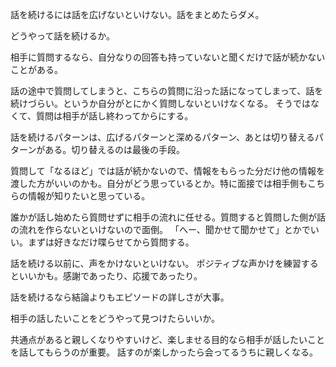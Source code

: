 話を続けるには話を広げないといけない。話をまとめたらダメ。

どうやって話を続けるか。

相手に質問するなら、自分なりの回答も持っていないと聞くだけで話が続かないことがある。

話の途中で質問してしまうと、こちらの質問に沿った話になってしまって、話を続けづらい。というか自分がとにかく質問しないといけなくなる。
そうではなくて、質問は相手が話し終わってからにする。

話を続けるパターンは、広げるパターンと深めるパターン、あとは切り替えるパターンがある。切り替えるのは最後の手段。

質問して「なるほど」では話が続かないので、情報をもらった分だけ他の情報を渡した方がいいのかも。自分がどう思っているとか。特に面接では相手側もこちらの情報が知りたいと思っている。

誰かが話し始めたら質問せずに相手の流れに任せる。質問すると質問した側が話の流れを作らないといけないので面倒。
「へー、聞かせて聞かせて」とかでいい。まずは好きなだけ喋らせてから質問する。

話を続ける以前に、声をかけないといけない。
ポジティブな声かけを練習するといいかも。感謝であったり、応援であったり。

話を続けるなら結論よりもエピソードの詳しさが大事。

相手の話したいことをどうやって見つけたらいいか。

共通点があると親しくなりやすいけど、楽しませる目的なら相手が話したいことを話してもらうのが重要。
話すのが楽しかったら会ってるうちに親しくなる。

